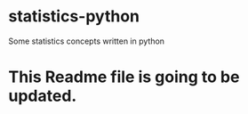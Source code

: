 # statistics-python
Some statistics concepts written in python

<h1> This Readme file is going to be updated.</h1>

